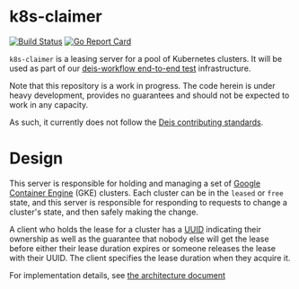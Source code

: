 # k8s-claimer

[![Build Status](https://travis-ci.org/deis/k8s-claimer.svg?branch=master)](https://travis-ci.org/deis/k8s-claimer)
[![Go Report Card](http://goreportcard.com/badge/deis/k8s-claimer)](http://goreportcard.com/report/deis/k8s-claimer)

`k8s-claimer` is a leasing server for a pool of Kubernetes clusters. It will be used as part of our
[deis-workflow end-to-end test](https://github.com/deis/workflow-e2e) infrastructure.

Note that this repository is a work in progress. The code herein is under heavy development,
provides no guarantees and should not be expected to work in any capacity.

As such, it currently does not follow the
[Deis contributing standards](http://docs.deis.io/en/latest/contributing/standards/).

# Design

This server is responsible for holding and managing a set of [Google Container Engine](https://cloud.google.com/container-engine/)
(GKE) clusters. Each cluster can be in the `leased` or `free` state, and this server is responsible for
responding to requests to change a cluster's state, and then safely making the change.

A client who holds the lease for a cluster has a [UUID](https://en.wikipedia.org/wiki/Universally_unique_identifier)
indicating their ownership as well as the guarantee that nobody else will get the lease before
either their lease duration expires or someone releases the lease with their UUID. The client
specifies the lease duration when they acquire it.

For implementation details, see [the architecture document](doc/architecture.md)
